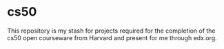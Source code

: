 # cs50
This repository is my stash for projects required for the completion of the cs50 
open courseware from Harvard and present for me through edx.org.  
